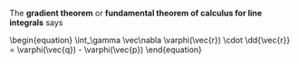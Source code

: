 The **gradient theorem** or **fundamental theorem of calculus for line integrals** says

\begin{equation}
\int_\gamma \vec\nabla \varphi(\vec{r}) \cdot \dd{\vec{r}} = \varphi(\vec{q}) - \varphi(\vec{p})
\end{equation}
